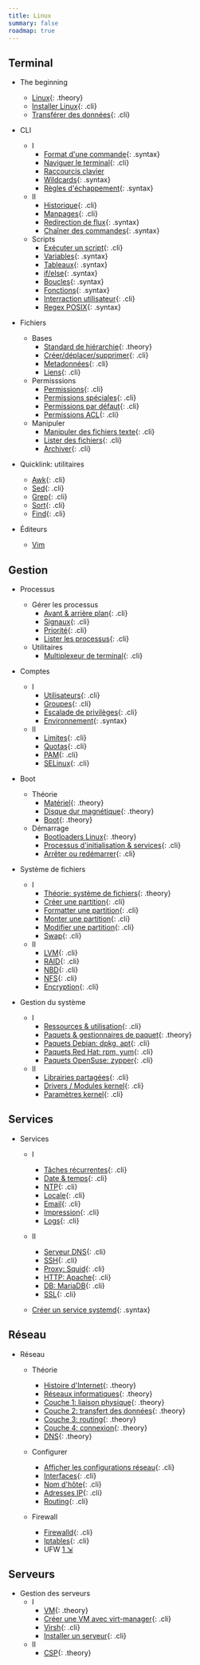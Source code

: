 ```yaml
---
title: Linux
summary: false
roadmap: true
---
```


[intro]: !linux/intro.md
[command]: !linux/cli-command.md
[navigate]: !linux/cli-navigate.md
[shortcuts]: !linux/bash-shortcuts.md
[wildcard]: !linux/bash-wildcard.md
[escape]: !linux/bash-escape.md
[history]: !linux/bash-history.md
[variable]: !linux/bash-variable.md
[var-array]: !linux/bash-variable-array.md
[manpages]: !linux/manpages.md
[redirect]: !linux/cli-redirection.md
[chaining]: !linux/cli-chaining.md

[fhs]: !linux/fhs.md
[file-create]: !linux/file-create.md
[file-metadata]: !linux/file-metadata.md
[link]: !linux/file-link.md
[permissions]: !linux/file-permissions.md
[permissions-specials]: !linux/file-permissions-specials.md
[permissions-default]: !linux/file-permissions-default.md
[permissions-acl]: !linux/file-permissions-acl.md
[text-utils]: !linux/file-text-utils.md
[file-list]: !linux/file-list-utils.md
[archive]: !linux/file-archive.md

[script]: !linux/bash-script.md
[flow-control]: !linux/bash-flow-control.md
[flow-loop]: !linux/bash-loops.md
[flow-function]: !linux/bash-function.md
[flow-user]: !linux/bash-user-interraction.md
[process-nice]: !linux/process-nice.md
[process-signal]: !linux/process-signal.md
[process-list]: !linux/process-list.md
[process-jobs]: !linux/process-jobs.md
[multiplexer]: !linux/multiplexer.md

[regex-posix]: !linux/regex-posix.md
[linux-install]: !linux/linux-install.md
[linux-transfert]: !linux/linux-transfert.md
[awk]: !linux/utility-awk.md
[sed]: !linux/utility-sed.md
[grep]: !linux/utility-grep.md
[vim]: !linux/utility-vim.md
[sort]: !linux/utility-sort.md
[find]: !linux/utility-find.md
[iptables]: !linux/iptables.md

[hardware-overview]: !linux/hardware-overview.md
[hardware-disc]: !linux/hardware-disc.md
[hardware-boot]: !linux/hardware-boot.md
[boot-bootloader]: !linux/boot-bootloader.md
[boot-init]: !linux/boot-init.md
[boot-reboot]: !linux/boot-reboot.md
[filesystem-overview]: !linux/filesystem-overview.md
[filesystem-create]: !linux/filesystem-create.md
[filesystem-format]: !linux/filesystem-format.md
[filesystem-mount]: !linux/filesystem-mount.md
[filesystem-tuning]: !linux/filesystem-tuning.md
[filesystem-swap]: !linux/filesystem-swap.md
[filesystem-lvm]: !linux/filesystem-lvm.md
[filesystem-raid]: !linux/filesystem-raid.md

[system-specs]: !linux/system-specs.md
[system-packages]: !linux/packages.md
[network-history]: !linux/network-history.md
[network-intro]: !linux/network-intro.md
[network-layer1-physical]: !linux/network-layer1-physical.md
[network-layer2-mac]: !linux/network-layer2-mac.md
[network-layer3-ip]: !linux/network-layer3-ip.md
[network-nic]: !linux/network-nic.md
[network-hostname]: !linux/network-hostname.md

[accounts-user]: !linux/accounts-user.md
[accounts-group]: !linux/accounts-group.md
[accounts-limits]: !linux/accounts-limits.md
[accounts-quota]: !linux/accounts-quota.md
[accounts-pam]: !linux/accounts-pam.md
[selinux]: !linux/lsm-selinux.md
[accounts-sudoers]: !linux/accounts-sudoers.md

[scheduled-jobs]: !linux/service-scheduled-jobs.md
[time]: !linux/service-time.md
[ntp]: !linux/service-ntp.md
[locale]: !linux/service-locale.md
[email]: !linux/service-email.md
[print]: !linux/service-print.md
[logging]: !linux/service-logging.md

## Terminal

* The beginning
  * [Linux][intro]{: .theory}
  * [Installer Linux][linux-install]{: .cli}
  * [Transférer des données][linux-transfert]{: .cli}

* CLI
  * I
    - [Format d'une commande][command]{: .syntax}
    - [Naviguer le terminal][navigate]{: .cli}
    - [Raccourcis clavier][shortcuts]
    - [Wildcards][wildcard]{: .syntax}
    - [Règles d'échappement][escape]{: .syntax}
  * II
    - [Historique][history]{: .cli}
    - [Manpages][manpages]{: .cli}
    - [Redirection de flux][redirect]{: .syntax}
    - [Chaîner des commandes][chaining]{: .syntax}
  * Scripts
    - [Exécuter un script][script]{: .cli}
    - [Variables][variable]{: .syntax}
    - [Tableaux][var-array]{: .syntax}
    - [if/else][flow-control]{: .syntax}
    - [Boucles][flow-loop]{: .syntax}
    - [Fonctions][flow-function]{: .syntax}
    - [Interraction utilisateur][flow-user]{: .cli}
    - [Regex POSIX][regex-posix]{: .syntax}

* Fichiers
  * Bases
    - [Standard de hiérarchie][fhs]{: .theory}
    - [Créer/déplacer/supprimer][file-create]{: .cli}
    - [Metadonnées][file-metadata]{: .cli}
    - [Liens][link]{: .cli}
  * Permisssions
    - [Permissions][permissions]{: .cli}
    - [Permissions spéciales][permissions-specials]{: .cli}
    - [Permissions par défaut][permissions-default]{: .cli}
    - [Permissions ACL][permissions-acl]{: .cli}
  * Manipuler
    - [Manipuler des fichiers texte][text-utils]{: .cli}
    - [Lister des fichiers][file-list]{: .cli}
    - [Archiver][archive]{: .cli}

* Quicklink: utilitaires
  - [Awk][awk]{: .cli}
  - [Sed][sed]{: .cli}
  - [Grep][grep]{: .cli}
  - [Sort][sort]{: .cli}
  - [Find][find]{: .cli}

* Éditeurs
  - [Vim][vim]

## Gestion

* Processus
  * Gérer les processus
    - [Avant & arrière plan][process-jobs]{: .cli}
    - [Signaux][process-signal]{: .cli}
    - [Priorité][process-nice]{: .cli}
    - [Lister les processus][process-list]{: .cli}
  * Utilitaires
    - [Multiplexeur de terminal][multiplexer]{: .cli}

* Comptes
  * I
    - [Utilisateurs][accounts-user]{: .cli}
    - [Groupes][accounts-group]{: .cli}
    - [Escalade de privilèges][accounts-sudoers]{: .cli}
    - [Environnement](!linux/env.md){: .syntax}
  * II
    - [Limites][accounts-limits]{: .cli}
    - [Quotas][accounts-quota]{: .cli}
    - [PAM][accounts-pam]{: .cli}
    - [SELinux][selinux]{: .cli}

* Boot
  * Théorie
    - [Matériel][hardware-overview]{: .theory}
    - [Disque dur magnétique][hardware-disc]{: .theory}
    - [Boot][hardware-boot]{: .theory}
  * Démarrage
    - [Bootloaders Linux][boot-bootloader]{: .theory}
    - [Processus d'initialisation & services][boot-init]{: .cli}
    - [Arrêter ou redémarrer][boot-reboot]{: .cli}

* Système de fichiers
  * I
    - [Théorie: système de fichiers][filesystem-overview]{: .theory}
    - [Créer une partition][filesystem-create]{: .cli}
    - [Formatter une partition][filesystem-format]{: .cli}
    - [Monter une partition][filesystem-mount]{: .cli}
    - [Modifier une partition][filesystem-tuning]{: .cli}
    - [Swap][filesystem-swap]{: .cli}
  * II
    - [LVM][filesystem-lvm]{: .cli}
    - [RAID][filesystem-raid]{: .cli}
    - [NBD](!linux/filesystem-nbd.md){: .cli}
    - [NFS](!linux/filesystem-nfs.md){: .cli}
    - [Encryption](!linux/filesystem-crypt.md){: .cli}

* Gestion du système
  * I
    - [Ressources & utilisation][system-specs]{: .cli}
    - [Paquets & gestionnaires de paquet][system-packages]{: .theory}
    * [Paquets Debian: dpkg, apt](packages-debian.md){: .cli}
    * [Paquets Red Hat: rpm, yum](packages-redhat.md){: .cli}
    * [Paquets OpenSuse: zypper](packages-opensuse.md){: .cli}
  * II
    - [Librairies partagées](!linux/libraries.md){: .cli}
    - [Drivers / Modules kernel](!linux/kernel-modules.md){: .cli}
    - [Paramètres kernel](!linux/kernel-parameters.md){: .cli}

## Services

* Services
  * I
    - [Tâches récurrentes][scheduled-jobs]{: .cli}
    - [Date & temps][time]{: .cli}
    - [NTP][ntp]{: .cli}
    - [Locale][locale]{: .cli}
    - [Email][email]{: .cli}
    - [Impression][print]{: .cli}
    - [Logs][logging]{: .cli}

  * II
    - [Serveur DNS](!linux/service-dns.md){: .cli}
    - [SSH](!linux/service-ssh.md){: .cli}
    - [Proxy: Squid](!linux/service-squid.md){: .cli}
    - [HTTP: Apache](!linux/service-apache.md){: .cli}
    - [DB: MariaDB](!linux/service-mariadb.md){: .cli}
    - [SSL](!linux/ssl.md){: .cli}

  * [Créer un service systemd](!linux/service-systemd.md){: .syntax}

## Réseau

* Réseau
  * Théorie
    - [Histoire d'Internet][network-history]{: .theory}
    - [Réseaux informatiques][network-intro]{: .theory}
    - [Couche 1: liaison physique][network-layer1-physical]{: .theory}
    - [Couche 2: transfert des données][network-layer2-mac]{: .theory}
    - [Couche 3: routing][network-layer3-ip]{: .theory}
    - [Couche 4: connexion](!linux/network-layer4-tcp.md){: .theory}
    - [DNS](!linux/dns.md){: .theory}

  * Configurer
    - [Afficher les configurations réseau](!linux/network-quick.md){: .cli}
    - [Interfaces][network-nic]{: .cli}
    - [Nom d'hôte][network-hostname]{: .cli}
    - [Adresses IP](!linux/network-ip.md){: .cli}
    - [Routing](!linux/network-route.md){: .cli}

  * Firewall
    * [Firewalld](!linux/network-firewall-cmd.md){: .cli}  
    * [Iptables][iptables]{: .cli}
    * UFW [1 &#x21F2;](https://www.digitalocean.com/community/tutorials/how-to-set-up-a-firewall-with-ufw-on-debian-9)

## Serveurs

* Gestion des serveurs
  * I
    * [VM](!linux/vm-overview.md){: .theory}
    * [Créer une VM avec virt-manager](!linux/vm-create.md){: .cli}
    * [Virsh](!linux/vm-virsh.md){: .cli}
    * [Installer un serveur](!linux/server-install.md){: .cli}
  * II
    * [CSP](!linux/csp.md){: .theory}
